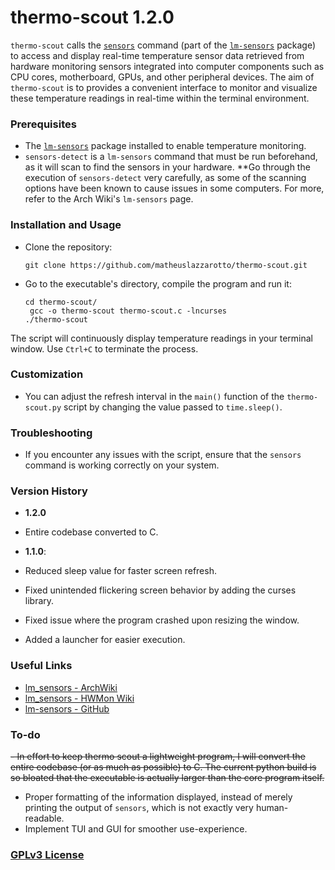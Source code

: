 # thermo-scout 1.2.0
`thermo-scout` calls the [`sensors`](https://www.commandlinux.com/man-page/man1/sensors.1.html) command (part of the [`lm-sensors`](https://archlinux.org/packages/?name=lm_sensors) package) to access and display real-time temperature sensor data retrieved from hardware monitoring sensors integrated into computer components such as CPU cores, motherboard, GPUs, and other peripheral devices. The aim of `thermo-scout` is to provides a convenient interface to monitor and visualize these temperature readings in real-time within the terminal environment.

### Prerequisites

- The [`lm-sensors`](https://archlinux.org/packages/?name=lm_sensors) package installed to enable temperature monitoring.
- `sensors-detect` is a `lm-sensors` command that must be run beforehand, as it will scan to find the sensors in your hardware. **Go through the execution of `sensors-detect` very carefully, as some of the scanning options have been known to cause issues in some computers. For more, refer to the Arch Wiki's `lm-sensors` page.

### Installation and Usage

- Clone the repository:
   ```
   git clone https://github.com/matheuslazzarotto/thermo-scout.git
   ```
- Go to the executable's directory, compile the program and run it:
   ```
   cd thermo-scout/
    gcc -o thermo-scout thermo-scout.c -lncurses
   ./thermo-scout
   ```
The script will continuously display temperature readings in your terminal window. Use `Ctrl+C` to terminate the process.

### Customization

- You can adjust the refresh interval in the `main()` function of the `thermo-scout.py` script by changing the value passed to `time.sleep()`.

### Troubleshooting

- If you encounter any issues with the script, ensure that the `sensors` command is working correctly on your system.

### Version History

- **1.2.0**
- Entire codebase converted to C.

- **1.1.0**:
- Reduced sleep value for faster screen refresh.
- Fixed unintended flickering screen behavior by adding the curses library.
- Fixed issue where the program crashed upon resizing the window.
- Added a launcher for easier execution.

### Useful Links

- [lm_sensors - ArchWiki](https://wiki.archlinux.org/title/lm_sensors)
- [lm_sensors - HWMon Wiki](https://hwmon.wiki.kernel.org/lm_sensors)
- [lm-sensors - GitHub](https://github.com/lm-sensors/lm-sensors)

### To-do

~~- In effort to keep thermo scout a lightweight program, I will convert the entire codebase (or as much as possible) to C. The current python build is so bloated that the executable is actually larger than the core program itself.~~
- Proper formatting of the information displayed, instead of merely printing the output of `sensors`, which is not exactly very human-readable.
- Implement TUI and GUI for smoother use-experience.

### [GPLv3 License](https://www.gnu.org/licenses/gpl-3.0.en.html)
